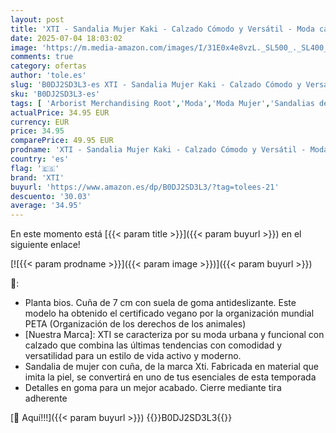 ```yaml
---
layout: post
title: 'XTI - Sandalia Mujer Kaki - Calzado Cómodo y Versátil - Moda casual - Modelo 14384806  Talla 38 '
date: 2025-07-04 18:03:02
image: 'https://m.media-amazon.com/images/I/31E0x4e8vzL._SL500_._SL400_.jpg'
comments: true
category: ofertas
author: 'tole.es'
slug: 'B0DJ2SD3L3-es XTI - Sandalia Mujer Kaki - Calzado Cómodo y Versátil -...'
sku: 'B0DJ2SD3L3-es'
tags: [ 'Arborist Merchandising Root','Moda','Moda Mujer','Sandalias de vestir para mujer','Sandalias y chanclas para mujer','Self Service','Special Features Stores','Top Brands Fashion Selection','Top brands','Zapatos para mujer','c8538d25-3af9-48d3-aeff-5f3ce5572a36_0','c8538d25-3af9-48d3-aeff-5f3ce5572a36_2101','c8538d25-3af9-48d3-aeff-5f3ce5572a36_3901','c8538d25-3af9-48d3-aeff-5f3ce5572a36_5001','sandalia','top brands_shoes','xti','🇪🇸', ]
actualPrice: 34.95 EUR
currency: EUR
price: 34.95
comparePrice: 49.95 EUR
prodname: 'XTI - Sandalia Mujer Kaki - Calzado Cómodo y Versátil - Moda casual - Modelo 14384806  Talla 38 '
country: 'es'
flag: '🇪🇸'
brand: 'XTI'
buyurl: 'https://www.amazon.es/dp/B0DJ2SD3L3/?tag=tolees-21'
descuento: '30.03'
average: '34.95'
---
```


En este momento está [{{< param title >}}]({{< param buyurl >}}) en el siguiente enlace!

[![{{< param prodname >}}]({{< param image >}})]({{< param buyurl >}})

🔎:

- Planta bios. Cuña de 7 cm con suela de goma antideslizante. Este modelo ha obtenido el certificado vegano por la organización mundial PETA (Organización de los derechos de los animales)
- [Nuestra Marca]: XTI se caracteriza por su moda urbana y funcional con calzado que combina las últimas tendencias con comodidad y versatilidad para un estilo de vida activo y moderno.
- Sandalia de mujer con cuña, de la marca Xti. Fabricada en material que imita la piel, se convertirá en uno de tus esenciales de esta temporada
- Detalles en goma para un mejor acabado. Cierre mediante tira adherente

[🛒 Aquí!!!]({{< param buyurl >}})
{{<world>}}B0DJ2SD3L3{{</world>}}
